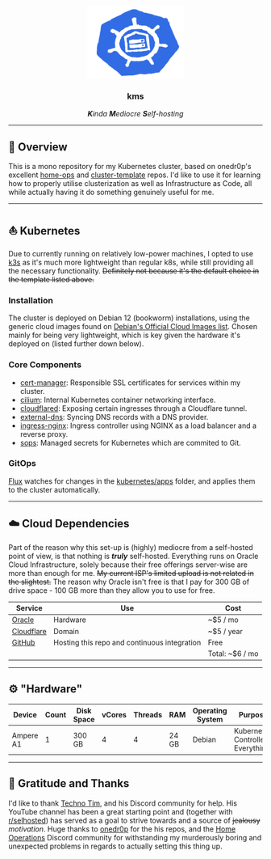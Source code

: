 <div align="center">

<img src="https://raw.githubusercontent.com/aegiru/kms/main/k8s.png" align="center" width="192px" height="144px"/>


### **kms**

_**K**inda **M**ediocre **S**elf-hosting_

</div>

---

## 🧾 Overview

This is a mono repository for my Kubernetes cluster, based on onedr0p's excellent [home-ops](https://github.com/onedr0p/home-ops) and [cluster-template](https://github.com/onedr0p/cluster-template) repos. I'd like to use it for learning how to properly utilise clusterization as well as Infrastructure as Code, all while actually having it do something genuinely useful for me.

---

## ⛵ Kubernetes

Due to currently running on relatively low-power machines, I opted to use [k3s](https://k3s.io/) as it's much more lightweight than regular k8s, while still providing all the necessary functionality. ~~Definitely not because it's the default choice in the template listed above.~~

### Installation

The cluster is deployed on Debian 12 (bookworm) installations, using the generic cloud images found on [Debian's Official Cloud Images list](https://cloud.debian.org/images/cloud/). Chosen mainly for being very lightweight, which is key given the hardware it's deployed on (listed further down below).

### Core Components

- [cert-manager](https://github.com/cert-manager/cert-manager): Responsible SSL certificates for services within my cluster.
- [cilium](https://github.com/cilium/cilium): Internal Kubernetes container networking interface.
- [cloudflared](https://github.com/cloudflare/cloudflared): Exposing certain ingresses through a Cloudflare tunnel.
- [external-dns](https://github.com/kubernetes-sigs/external-dns): Syncing DNS records with a DNS provider.
- [ingress-nginx](https://github.com/kubernetes/ingress-nginx): Ingress controller using NGINX as a load balancer and a reverse proxy.
- [sops](https://github.com/getsops/sops): Managed secrets for Kubernetes which are commited to Git.

### GitOps

[Flux](https://github.com/fluxcd/flux2) watches for changes in the [kubernetes/apps](./kubernetes/apps/) folder, and applies them to the cluster automatically.

---

## ☁️ Cloud Dependencies

Part of the reason why this set-up is (highly) mediocre from a self-hosted point of view, is that nothing is **_truly_** self-hosted. Everything runs on Oracle Cloud Infrastructure, solely because their free offerings server-wise are more than enough for me. ~~My current ISP's limited upload is not related in the slightest.~~ The reason why Oracle isn't free is that I pay for 300 GB of drive space - 100 GB more than they allow you to use for free.

| Service                                   | Use                                          | Cost            |
|-------------------------------------------|----------------------------------------------|-----------------|
| [Oracle](https://www.oracle.com/cloud/)   | Hardware                                     | ~$5 / mo        |
| [Cloudflare](https://www.cloudflare.com/) | Domain                                       | ~$5 / year      |
| [GitHub](https://github.com/)             | Hosting this repo and continuous integration | Free            |
|                                           |                                              | Total: ~$6 / mo |

---

## ⚙️ "Hardware"

| Device         | Count | Disk Space | vCores | Threads | RAM   | Operating System | Purpose                               |
|----------------|-------|------------|--------|---------|-------|------------------|---------------------------------------|
| Ampere A1      | 1     | 300 GB     | 4      | 4       | 24 GB | Debian           | Kubernetes Controller / Everything    |

---

## 🤝 Gratitude and Thanks

I'd like to thank [Techno Tim](https://github.com/timothystewart6), and his Discord community for help. His YouTube channel has been a great starting point and (together with [r/selhosted](https://www.reddit.com/r/selfhosted/)) has served as a goal to strive towards and a source of ~~jealousy~~ _motivation_. Huge thanks to [onedr0p](https://github.com/onedr0p) for the his repos, and the [Home Operations](https://discord.gg/home-operations) Discord community for withstanding my murderously boring and unexpected problems in regards to actually setting this thing up.
